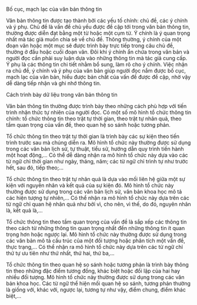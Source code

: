 Bố cục, mạch lạc của văn bản thông tin

Văn bản thông tin được tạo thành bởi các yếu tố chính: chủ đề, các ý chính và ý phụ. Chủ đề là vấn đề chủ yếu được đề cập tới trong văn bản thông tin, thường được diễn đạt bằng một từ hoặc một cụm từ. Ý chính là ý quan trọng nhất mà tác giả muốn chia sẻ về chủ đề. Thông thường, ý chính của một đoạn văn hoặc một mục sẽ được trình bày trực tiếp trong câu chủ đề, thường ở đầu hoặc cuối đoạn văn. Đôi khi ý chính ẩn chứa trong văn bản và người đọc cần phải suy luận dựa vào những thông tin mà tác giả cung cấp. Ý phụ là các thông tin chi tiết nhằm bổ sung, làm rõ cho ý chính. Việc nhận ra chủ đề, ý chính và ý phụ của văn bản giúp người đọc nắm được bố cục, mạch lạc của văn bản, hiểu được bản chất của vấn đề được đề cập, nhờ vậy dễ dàng tiếp nhận và ghi nhớ thông tin.

Cách trình bày dữ liệu trong văn bản thông tin

Văn bản thông tin thường được trình bày theo những cách phù hợp với tiến trình nhận thức tự nhiên của người đọc. Có một số mô hình tổ chức thông tin chính: tổ chức thông tin theo trật tự thời gian, theo trật tự nhân quả, theo tầm quan trọng của vấn đề, theo quan hệ so sánh hoặc tương phản.

Tổ chức thông tin theo trật tự thời gian là trình bày các sự kiện theo tiến trình trước sau mà chúng diễn ra. Mô hình tổ chức này thường được sử dụng trong các văn bản lịch sử, tự thuật, tiểu sử, hướng dẫn quy trình tiến hành một hoạt động,... Có thể dễ dàng nhận ra mô hình tổ chức này dựa vào các từ ngữ chỉ thời gian như ngày, tháng, năm; các từ ngữ chỉ trình tự như trước hết, sau đó, tiếp theo;...

Tổ chức thông tin theo trật tự nhân quả là dựa vào mối liên hệ giữa một sự kiện với nguyên nhân và kết quả của sự kiện đó. Mô hình tổ chức này thường được sử dụng trong các văn bản lịch sử, văn bản khoa học mô tả các hiện tượng tự nhiên,... Có thể nhận ra mô hình tổ chức này dựa trên các từ ngữ chỉ quan hệ nhân quả như bởi vì, cho nên, vì thế, do đó, nguyên nhân là, kết quả là,...

Tổ chức thông tin theo tầm quan trọng của vấn đề là sắp xếp các thông tin theo cách từ những thông tin quan trọng nhất đến những thông tin ít quan trọng hơn hoặc ngược lại. Mô hình tổ chức này thường được sử dụng trong các văn bản mô tả cấu trúc của một đối tượng hoặc phân tích một vấn đề, thực trạng,... Có thể nhận ra mô hình tổ chức này dựa trên các từ ngữ chỉ thứ tự ưu tiên như thứ nhất, thứ hai, thứ ba,...

Tổ chức thông tin theo quan hệ so sánh hoặc tương phản là trình bày thông tin theo những đặc điểm tương đồng, khác biệt hoặc đối lập của hai hay nhiều đối tượng. Mô hình tổ chức này thường được sử dụng trong các văn bản khoa học. Các từ ngữ thể hiện mối quan hệ so sánh, tương phản thường là giống với, khác với, ngược lại, tương tự như vậy, điểm chung, điểm khác biệt,...